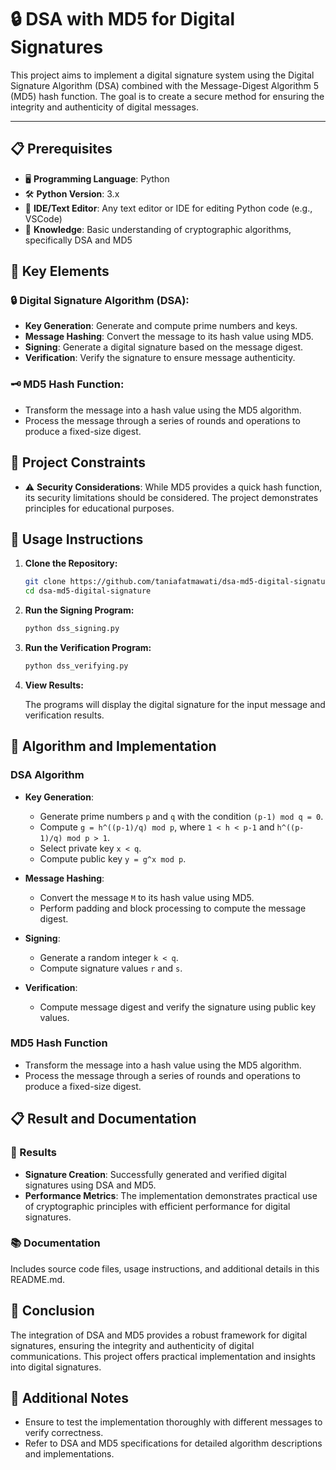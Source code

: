 # 🔒 DSA with MD5 for Digital Signatures

This project aims to implement a digital signature system using the Digital Signature Algorithm (DSA) combined with the Message-Digest Algorithm 5 (MD5) hash function. The goal is to create a secure method for ensuring the integrity and authenticity of digital messages.

---

## 📋 Prerequisites

- 🖥️ **Programming Language**: Python
- 🛠️ **Python Version**: 3.x
- 🔧 **IDE/Text Editor**: Any text editor or IDE for editing Python code (e.g., VSCode)
- 📄 **Knowledge**: Basic understanding of cryptographic algorithms, specifically DSA and MD5

## 🌟 Key Elements

### 🔒 Digital Signature Algorithm (DSA):
  - **Key Generation**: Generate and compute prime numbers and keys.
  - **Message Hashing**: Convert the message to its hash value using MD5.
  - **Signing**: Generate a digital signature based on the message digest.
  - **Verification**: Verify the signature to ensure message authenticity.

### 🗝️ MD5 Hash Function:
  - Transform the message into a hash value using the MD5 algorithm.
  - Process the message through a series of rounds and operations to produce a fixed-size digest.

## 🚧 Project Constraints

- ⚠️ **Security Considerations**: While MD5 provides a quick hash function, its security limitations should be considered. The project demonstrates principles for educational purposes.

## 🚀 Usage Instructions

1. **Clone the Repository:**
   
    ```bash
    git clone https://github.com/taniafatmawati/dsa-md5-digital-signature.git
    cd dsa-md5-digital-signature
    ```

2. **Run the Signing Program:**
   
    ```bash
    python dss_signing.py
    ```

3. **Run the Verification Program:**
   
    ```bash
    python dss_verifying.py
    ```

4. **View Results:**

    The programs will display the digital signature for the input message and verification results.

## 📝 Algorithm and Implementation

### DSA Algorithm

- **Key Generation**:
  - Generate prime numbers `p` and `q` with the condition `(p-1) mod q = 0`.
  - Compute `g = h^((p-1)/q) mod p`, where `1 < h < p-1` and `h^((p-1)/q) mod p > 1`.
  - Select private key `x < q`.
  - Compute public key `y = g^x mod p`.

- **Message Hashing**:
  - Convert the message `M` to its hash value using MD5.
  - Perform padding and block processing to compute the message digest.

- **Signing**:
  - Generate a random integer `k < q`.
  - Compute signature values `r` and `s`.

- **Verification**:
  - Compute message digest and verify the signature using public key values.

### MD5 Hash Function

- Transform the message into a hash value using the MD5 algorithm.
- Process the message through a series of rounds and operations to produce a fixed-size digest.

## 📋 Result and Documentation

### 📄 Results

- **Signature Creation**: Successfully generated and verified digital signatures using DSA and MD5.
- **Performance Metrics**: The implementation demonstrates practical use of cryptographic principles with efficient performance for digital signatures.

### 📚 Documentation

Includes source code files, usage instructions, and additional details in this README.md.

## 📝 Conclusion

The integration of DSA and MD5 provides a robust framework for digital signatures, ensuring the integrity and authenticity of digital communications. This project offers practical implementation and insights into digital signatures.

## 🔗 Additional Notes

- Ensure to test the implementation thoroughly with different messages to verify correctness.
- Refer to DSA and MD5 specifications for detailed algorithm descriptions and implementations.
